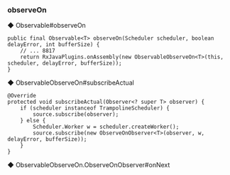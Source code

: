 ### observeOn  

◆ Observable#observeOn  
```
public final Observable<T> observeOn(Scheduler scheduler, boolean delayError, int bufferSize) {
    // ... 8817  
    return RxJavaPlugins.onAssembly(new ObservableObserveOn<T>(this, scheduler, delayError, bufferSize));
}
```
◆ ObservableObserveOn#subscribeActual  
```
@Override
protected void subscribeActual(Observer<? super T> observer) {
    if (scheduler instanceof TrampolineScheduler) {
        source.subscribe(observer);
    } else {
        Scheduler.Worker w = scheduler.createWorker();
        source.subscribe(new ObserveOnObserver<T>(observer, w, delayError, bufferSize));
    }
}
```
◆ ObservableObserveOn.ObserveOnObserver#onNext  
